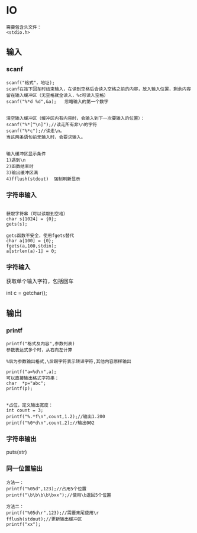 # IO

```
需要包含头文件：
<stdio.h>
```

## 输入

### scanf

```
scanf("格式"，地址);
scanf在按下回车时结束输入，在读到空格后会读入空格之前的内容，放入输入位置，剩余内容留在输入缓冲区（无空格就全读入，%c可读入空格）
scanf("%*d %d",&a);   忽略输入的第一个数字


清空输入缓冲区（缓冲区内有内容时，会输入到下一次要输入的位置）：
scanf("%*[^\n]");//读走所有非\n的字符
scanf("%*c");//读走\n。
当这两条语句前无输入时，会要求输入。


输入缓冲区显示条件
1)遇到\n
2)函数结束时
3)输出缓冲区满
4)fflush(stdout)  强制刷新显示
```

### 字符串输入

```

获取字符串（可以读取到空格）
char s[1024] = {0};
gets(s);

gets函数不安全，使用fgets替代
char a[100] = {0};
fgets(a,100,stdin);
a[strlen(a)-1] = 0;
```

### 字符输入

获取单个输入字符，包括回车

int c = getchar();

## 输出

### printf

```
printf("格式及内容",参数列表)
参数表达式多个时，从右向左计算

%后为参数输出格式,\后跟字符表示转译字符,其他内容原样输出

printf("a=%d\n",a);
可以直接输出格式字符串：
char  *p="abc";  
printf(p);


*占位，定义输出宽度：
int count = 3;
printf("%.*f\n",count,1.2);//输出1.200
printf("%0*d\n",count,2);//输出002
```

### 字符串输出

puts(str)


### 同一位置输出

```
方法一：
printf("%05d",123);//占用5个位置
printf("\b\b\b\b\bxx");//使用\b退回5个位置

方法二：
printf("%05d\r",123);//需要末尾使用\r
fflush(stdout);//更新输出缓冲区
printf("xx");
```
